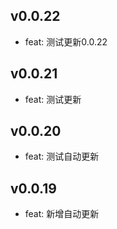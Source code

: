 ## v0.0.22
- feat: 测试更新0.0.22

## v0.0.21
- feat: 测试更新

## v0.0.20
- feat: 测试自动更新

## v0.0.19

- feat: 新增自动更新
